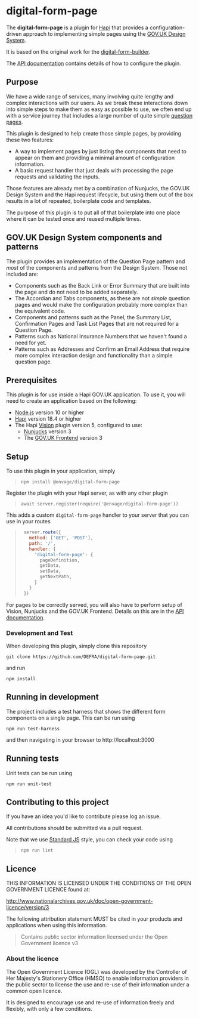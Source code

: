 # digital-form-page

The **digital-form-page** is a plugin for [Hapi](https://hapi.dev/) that provides a configuration-driven
approach to implementing simple pages using the [GOV.UK Design System](https://design-system.service.gov.uk/).

It is based on the original work for the [digital-form-builder](https://github.com/DEFRA/digital-form-builder).

The [API documentation](API.md) contains details of how to configure the plugin.

## Purpose

We have a wide range of services, many involving quite lengthy and complex interactions with our users.
As we break these interactions down into simple steps to make them as easy as possible to use,
we often end up with a service journey that includes a large number of quite simple
[question pages](https://design-system.service.gov.uk/patterns/question-pages).

This plugin is designed to help create those simple pages, by providing these two features:
  - A way to implement pages by just listing the components that need to appear on them and providing a minimal
    amount of configuration information.
  - A basic request handler that just deals with processing the page requests and validating the inputs.

Those features are already met by a combination of Nunjucks, the GOV.UK Design System and the Hapi request lifecycle,
but using them out of the box results in a lot of repeated, boilerplate code and templates.

The purpose of this plugin is to put all of that boilerplate into one place where it can be tested once and reused
multiple times.

## GOV.UK Design System components and patterns

The plugin provides an implementation of the Question Page pattern and *most* of the components and patterns from
the Design System. Those not included are:
 - Components such as the Back Link or Error Summary that are built into the page and do not need to be added
   separately.
 - The Accordian and Tabs components, as these are not *simple* question pages and would make the configuration
   probably more complex than the equivalent code.
 - Components and patterns such as the Panel, the Summary List, Confirmation Pages and Task List Pages that are not
   required for a Question Page.
 - Patterns such as National Insurance Numbers that we haven't found a need for yet.
 - Patterns such as Addresses and Confirm an Email Address that require more complex interaction design and
   functionality than a simple question page.

## Prerequisites

This plugin is for use inside a Hapi GOV.UK application.  To use it, you will need to create an application
based on the following:
- [Node.js](https://nodejs.org) version 10 or higher
- [Hapi](https://hapi.dev/) version 18.4 or higher
- The Hapi [Vision](https://github.com/hapijs/vision) plugin version 5, configured to use:
  - [Nunjucks](https://mozilla.github.io/nunjucks/) version 3
  - The [GOV.UK Frontend](https://github.com/alphagov/govuk-frontend) version 3

## Setup

To use this plugin in your application, simply

> `npm install @envage/digital-form-page`

Register the plugin with your Hapi server, as with any other plugin

> `await server.register(require('@envage/digital-form-page'))`

This adds a custom `digital-form-page` handler to your server that you can use in your routes

> ```js
>  server.route({
>    method: ['GET', 'POST'],
>    path: '/',
>    handler: {
>      'digital-form-page': {
>        pageDefinition,
>        getData,
>        setData,
>        getNextPath,
>      }
>    }
>  })
> ```

For pages to be correctly served, you will also have to perform setup of Vision, Nunjucks and the GOV.UK Frontend.
Details on this are in the [API documentation](API.md).

### Development and Test

When developing this plugin, simply clone this repository

`git clone https://github.com/DEFRA/digital-form-page.git`

and run

`npm install`

## Running in development

The project includes a test harness that shows the different form components on a single page. This can be run using

`npm run test-harness`

and then navigating in your browser to http://localhost:3000

## Running tests

Unit tests can be run using

`npm run unit-test`

## Contributing to this project

If you have an idea you'd like to contribute please log an issue.

All contributions should be submitted via a pull request.

Note that we use [Standard JS](https://standardjs.com/) style, you can check your code using

> `npm run lint`

## Licence

THIS INFORMATION IS LICENSED UNDER THE CONDITIONS OF THE OPEN GOVERNMENT LICENCE found at:

<http://www.nationalarchives.gov.uk/doc/open-government-licence/version/3>

The following attribution statement MUST be cited in your products and applications when using this information.

>Contains public sector information licensed under the Open Government licence v3

### About the licence

The Open Government Licence (OGL) was developed by the Controller of Her Majesty's Stationery Office (HMSO) to enable information providers in the public sector to license the use and re-use of their information under a common open licence.

It is designed to encourage use and re-use of information freely and flexibly, with only a few conditions.